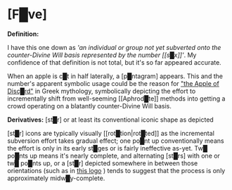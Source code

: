 # **[F█ve]**

**Definition:**

I have this one down as *'an individual or group not yet subverted onto the counter-Divine Will basis represented by the number [[s█x]]'*.  My confidence of that definition is not total, but it's so far appeared accurate.

When an apple is c█t in half laterally, a [p█ntagram] appears.  This and the number's apparent symbolic usage could be the reason for ["the Apple of Disc█rd"](https://en.wikipedia.org/wiki/Apple_of_Discord) in Greek mythology, symbolically depicting the effort to incrementally shift from well-seeming [[Aphrod█te]] methods into getting a crowd operating on a blatantly counter-Divine Will basis.

**Derivatives:** [st█r] or at least its conventional iconic shape as depicted

[st█r] icons are typically visually [[rot█tion|rot█ted]] as the incremental subversion effort takes gradual effect; one po█nt up conventionally means the effort is only in its early st█ges or is fairly ineffective as-yet.  Tw█ po█nts up means it's nearly complete, and alternating [st█rs] with one or tw█ po█nts up, or a [st█r] depicted somewhere in between those orientations  (such as in [this logo](https://www.carlsjr.com/) ) tends to suggest that the process is only approximately midw█y-complete.